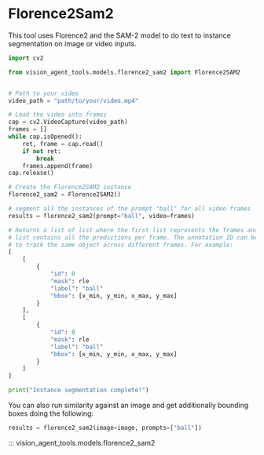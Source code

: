 # Florence2Sam2

This tool uses Florence2 and the SAM-2 model to do text to instance segmentation on image or video inputs.

```python
import cv2

from vision_agent_tools.models.florence2_sam2 import Florence2SAM2


# Path to your video
video_path = "path/to/your/video.mp4"

# Load the video into frames
cap = cv2.VideoCapture(video_path)
frames = []
while cap.isOpened():
    ret, frame = cap.read()
    if not ret:
        break
    frames.append(frame)
cap.release()

# Create the Florence2SAM2 instance
florence2_sam2 = Florence2SAM2()

# segment all the instances of the prompt "ball" for all video frames
results = florence2_sam2(prompt="ball", video=frames)

# Returns a list of list where the first list represents the frames and the inner
# list contains all the predictions per frame. The annotation ID can be used
# to track the same object across different frames. For example:
[
    [
        {
            "id": 0
            "mask": rle
            "label": "ball"
            "bbox": [x_min, y_min, x_max, y_max]
        }
    ],
    [
        {
            "id": 0
            "mask": rle
            "label": "ball"
            "bbox": [x_min, y_min, x_max, y_max]
        }
    ]
]

print("Instance segmentation complete!")

```

You can also run similarity against an image and get additionally bounding boxes doing the following:

```python
results = florence2_sam2(image=image, prompts=["ball"])
```

::: vision_agent_tools.models.florence2_sam2
